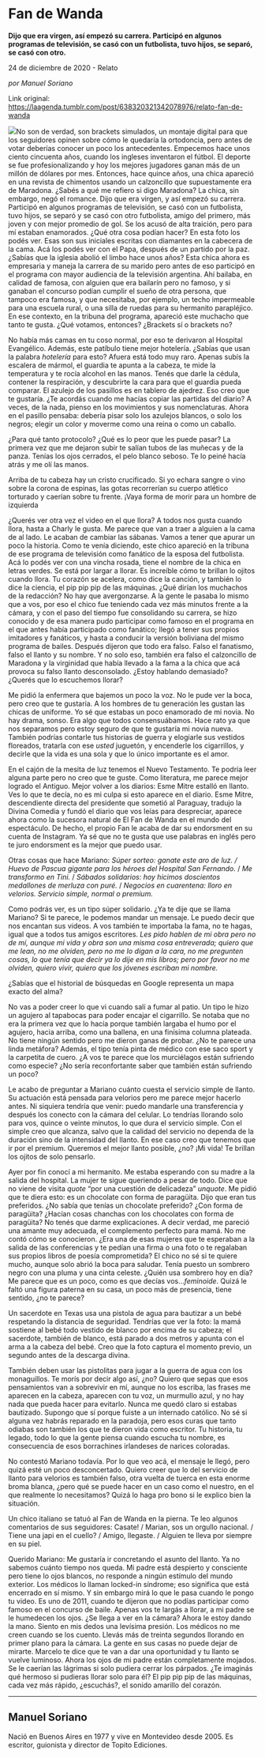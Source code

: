 # Fan de Wanda

**Dijo que era virgen, así empezó su carrera. Participó en algunos programas de televisión, se casó con un futbolista, tuvo hijos, se separó, se casó con otro.**

24 de diciembre de 2020 - Relato

_por Manuel Soriano_

Link original: https://laagenda.tumblr.com/post/638320321342078976/relato-fan-de-wanda

![](https://64.media.tumblr.com/62bd35e30a7637587400915918aa259e/e2d3e628c41d5a41-09/s500x750/6e9f1c4bab9ab2ebebaee905c694b8353c07daf9.jpg)No son de verdad, son brackets simulados, un montaje
digital para que los seguidores opinen sobre cómo le quedaría la ortodoncia, pero
antes de votar deberías conocer un poco los antecedentes. Empecemos hace unos
ciento cincuenta años, cuando los ingleses inventaron el fútbol. El deporte se
fue profesionalizando y hoy los mejores jugadores ganan más de un millón de
dólares por mes. Entonces, hace quince años, una chica apareció en una revista
de chimentos usando un calzoncillo que supuestamente era de Maradona. ¿Sabés a
qué me refiero si digo Maradona? La chica, sin embargo, negó el romance. Dijo
que era virgen, y así empezó su carrera. Participó en algunos programas de
televisión, se casó con un futbolista, tuvo hijos, se separó y se casó con otro
futbolista, amigo del primero, más joven y con mejor promedio de gol. Se los
acusó de alta traición, pero para mí estaban enamorados. ¿Qué otra cosa podían
hacer? En esta foto los podés ver. Esas son sus iniciales escritas con
diamantes en la cabecera de la cama. Acá los podés ver con el Papa, después de
un partido por la paz. ¿Sabías que la iglesia abolió el limbo hace unos años? Esta
chica ahora es empresaria y maneja la carrera de su marido pero antes de eso
participó en el programa con mayor audiencia de la televisión argentina. Ahí
bailaba, en calidad de famosa, con alguien que era bailarín pero no famoso, y
si ganaban el concurso podían cumplir el sueño de otra persona, que tampoco era
famosa, y que necesitaba, por ejemplo, un techo impermeable para una escuela
rural, o una silla de ruedas para su hermanito parapléjico. En ese contexto, en
la tribuna del programa, apareció este muchacho que tanto te gusta. ¿Qué
votamos, entonces? ¿Brackets sí o brackets no?

No había más camas en tu coso
normal, por eso te derivaron al Hospital Evangélico. Además, este patíbulo
tiene mejor hotelería. ¿Sabías que usan la palabra *hotelería* para esto? Afuera está todo muy raro. Apenas subís la
escalera de mármol, el guardia te apunta a la cabeza, te mide la temperatura y te
rocía alcohol en las manos. Tenés que darle la cédula, contener la respiración,
y descubrirte la cara para que el guardia pueda comparar. El azulejo de los
pasillos es en tablero de ajedrez. Eso creo que te gustaría. ¿Te acordás cuando
me hacías copiar las partidas del diario? A veces, de la nada, pienso en los
movimientos y sus nomenclaturas. Ahora en el pasillo pensaba: debería pisar
solo los azulejos blancos, o solo los negros; elegir un color y moverme como una
reina o como un caballo.

¿Para qué tanto protocolo? ¿Qué es lo peor que les puede
pasar? La primera vez que me dejaron subir te salían tubos de las muñecas y de
la panza. Tenías los ojos cerrados, el pelo blanco seboso. Te lo peiné hacía
atrás y me olí las manos.

Arriba de tu cabeza hay un cristo crucificado. Si yo echara
sangre o vino sobre la corona de espinas, las gotas recorrerían su cuerpo
atlético torturado y caerían sobre tu frente. ¡Vaya forma de morir para un
hombre de izquierda

¿Querés ver otra vez el video en el que llora? A todos nos
gusta cuando llora, hasta a Charly le gusta. Me parece que van a traer a
alguien a la cama de al lado. Le acaban de cambiar las sábanas. Vamos a tener
que apurar un poco la historia. Como te venía diciendo, este chico apareció en
la tribuna de ese programa de televisión como fanático de la esposa del
futbolista. Acá lo podés ver con una vincha rosada, tiene el nombre de la chica
en letras verdes. Se está por largar a llorar. Es increíble cómo te brillan lo
ojitos cuando llora. Tu corazón se acelera, como dice la canción, y también lo
dice la ciencia, el pip pip pip de las máquinas. ¿Qué dirían los muchachos de
la redacción? No hay que avergonzarse. A la gente le pasaba lo mismo que a vos,
por eso el chico fue teniendo cada vez más minutos frente a la cámara, y con el
paso del tiempo fue consolidando su carrera, se hizo conocido y de esa manera
pudo participar como famoso en el programa en el que antes había participado
como fanático; llegó a tener sus propios imitadores y fanáticos, y hasta a
conducir la versión boliviana del mismo  programa
de bailes. Después dijeron que todo era falso. Falso el fanatismo, falso el
llanto y su nombre. Y no solo eso, también era falso el calzoncillo de Maradona
y la virginidad que había llevado a la fama a la chica que acá provoca su falso
llanto desconsolado. ¿Estoy hablando demasiado? ¿Querés que lo escuchemos
llorar?

Me pidió la enfermera que bajemos un poco la voz. No le
pude ver la boca, pero creo que te gustaría. A los hombres de tu generación les
gustan las chicas de uniforme. Yo sé que estabas un poco enamorado de mi novia.
No hay drama, sonso. Era algo que todos consensuábamos. Hace rato ya que nos
separamos pero estoy seguro de que te gustaría mi novia nueva. También podrías contarle
tus historias de guerra y elogiarle sus vestidos floreados, tratarla con ese *usted* juguetón, y encenderle los
cigarrillos, y decirle que la vida es una sola y que lo único importante es el
amor.

En el cajón de la mesita de luz tenemos el Nuevo
Testamento. Te podría leer alguna parte pero no creo que te guste. Como
literatura, me parece mejor logrado el Antiguo. Mejor volver a los diarios:
Esme Mitre estalló en llanto. Ves lo que te decía, no es mi culpa si esto
aparece en el diario. Esme Mitre, descendiente directa del presidente que
sometió al Paraguay, tradujo la Divina
 Comedia y fundó el diario que vos leías para despreciar,
aparece ahora como la sucesora natural de El Fan de Wanda en el mundo del
espectáculo. De hecho, el propio Fan le acaba de dar su endorsment en su cuenta
de Instagram. Ya sé que no te gusta que use palabras en inglés pero te juro endorsment
es la mejor que puedo usar.

Otras cosas que hace Mariano: *Súper sorteo: ganate este aro de luz. /* *Huevo de Pascua gigante para los héroes del Hospital San Fernando.*
/ *Me transformo en Tini.* / *Sábados solidarios: hoy hicimos doscientos
medallones de merluza con puré.* / *Negocios
en cuarentena: lloro en velorios. Servicio simple, normal o premium.*

Como podrás ver, es un tipo súper solidario. ¿Ya te dije
que se llama Mariano? Si te parece, le podemos mandar un mensaje. Le puedo
decir que nos encantan sus videos. A vos también te importaba la fama, no te
hagas, igual que a todos tus amigos escritores. *Les pido hablen de mi obra pero no de mí, aunque mi vida y obra son una
misma cosa entreverada; quiero que me lean, no me olviden, pero no me lo digan
a la cara, no me pregunten cosas, lo que tenía que decir ya lo dije en mis
libros; pero por favor no me olviden, quiero vivir, quiero que los jóvenes
escriban mi nombre.*

¿Sabías que el historial de búsquedas en Google representa
un mapa exacto del alma?

No vas a poder creer lo que vi cuando salí a fumar al patio.
Un tipo le hizo un agujero al tapabocas para poder encajar el cigarrillo. Se
notaba que no era la primera vez que lo hacía porque también largaba el humo
por el agujero, hacia arriba, como una ballena, en una finísima columna
plateada. No tiene ningún sentido pero me dieron ganas de probar. ¿No te parece
una linda metáfora? Además, el tipo tenía pinta de médico con ese saco sport y
la carpetita de cuero. ¿A vos te parece que los murciélagos están sufriendo
como especie? ¿No sería reconfortante saber que también están sufriendo un
poco?

Le acabo de preguntar a Mariano cuánto cuesta el servicio
simple de llanto. Su actuación está pensada para velorios pero me parece mejor
hacerlo antes. Ni siquiera tendría que venir: puedo mandarle una transferencia
y después los conecto con la cámara del celular. Lo tendrías llorando solo para
vos, quince o veinte minutos, lo que dura el servicio simple. Con el simple
creo que alcanza, salvo que la calidad del servicio no dependa de la duración
sino de la intensidad del llanto. En ese caso creo que tenemos que ir por el premium.
Queremos el mejor llanto posible, ¿no? ¡Mi vida! Te brillan los ojitos de solo
pensarlo.

Ayer por fin conocí a mi hermanito. Me estaba esperando con
su madre a la salida del hospital. La mujer te sigue queriendo a pesar de todo.
Dice que no viene de visita *quote* “por
una cuestión de delicadeza” *unquote*.  Me pidió que te diera esto: es un chocolate
con forma de paragüita.  Dijo que eran
tus preferidos. ¿No sabía que tenías un chocolate preferido? ¿Con forma de
paragüita? ¿Hacían cosas chanchas con los chocolates con forma de paragüita? No
tenés que darme explicaciones. A decir verdad, me pareció una amante muy
adecuada, el complemento perfecto para mamá. No me contó cómo se conocieron.
¿Era una de esas mujeres que te esperaban a la salida de las conferencias y te
pedían una firma o una foto o te regalaban sus propios libros de poesía
comprometida? El chico no sé si te quiere mucho, aunque solo abrió la boca para
saludar. Tenía puesto un sombrero negro con una pluma y una cinta celeste.
¿Quién usa sombrero hoy en día? Me parece que es un poco, como es que decías
vos…*feminoide*. Quizá le faltó una
figura paterna en su casa, un poco más de presencia, tiene sentido, ¿no te
parece?

Un sacerdote en Texas usa una pistola de agua para bautizar
a un bebé respetando la distancia de seguridad. Tendrías que ver la foto: la
mamá sostiene al bebé todo vestido de blanco por encima de su cabeza; el
sacerdote, también de blanco, está parado a dos metros y apunta con el arma a
la cabeza del bebé. Creo que la foto captura el momento previo, un segundo
antes de la descarga divina.

También deben usar las pistolitas para jugar a la guerra de
agua con los monaguillos. Te morís por decir algo así, ¿no? Quiero que sepas
que esos pensamientos van a sobrevivir en mí, aunque no los escriba, las frases
me aparecen en la cabeza, aparecen con tu voz, un murmullo azul, y no hay nada
que pueda hacer para evitarlo. Nunca me quedó claro si estabas bautizado.
Supongo que sí porque fuiste a un internado católico. No sé si alguna vez
habrás reparado en la paradoja, pero esos curas que tanto odiabas son también
los que te dieron vida como escritor. Tu historia, tu legado, todo lo que la
gente piensa cuando escucha tu nombre, es consecuencia de esos borrachines
irlandeses de narices coloradas.

No contestó Mariano todavía. Por lo que veo acá, el mensaje
le llegó, pero quizá esté un poco desconcertado. Quiero creer que lo del
servicio de llanto para velorios es también falso, otra vuelta de tuerca en
esta enorme broma blanca, ¿pero qué se puede hacer en un caso como el nuestro,
en el que realmente lo necesitamos? Quizá lo haga pro bono si le explico bien
la situación.

Un chico italiano se tatuó al Fan de Wanda en la pierna. Te
leo algunos comentarios de sus seguidores: Casate! / Marian, sos un orgullo
nacional. / Tiene una japi en el cuello? / Amigo, llegaste. / Alguien te lleva
por siempre en su piel.

Querido Mariano: Me gustaría ir concretando el asunto del
llanto. Ya no sabemos cuánto tiempo nos queda. Mi padre está despierto y
consciente pero tiene lo ojos blancos, no responde a ningún estímulo del mundo
exterior. Los médicos lo llaman locked-in síndrome; eso significa que está
encerrado en sí mismo. Y sin embargo mirá lo que le pasa cuando le pongo tu
video. Es uno de 2011, cuando te dijeron que no podías participar como famoso
en el concurso de baile. Apenas vos te largás a llorar, a mi padre se le
humedecen los ojos. ¿Se llega a ver en la cámara? Ahora le estoy dando la mano.
Siento en mis dedos una levísima presión. Los médicos no me creen cuando se los
cuento. Llevás más de treinta segundos llorando en primer plano para la cámara.
La gente en sus casas no puede dejar de mirarte. Marcelo te dice que te van a
dar una oportunidad y tu llanto se vuelve luminoso. Ahora los ojos de mi padre
están completamente mojados. Se le caerían las lágrimas si solo pudiera cerrar
los párpados. ¿Te imaginás qué hermoso si pudieras llorar solo para él? El pip
pip pip de las máquinas, cada vez más rápido, ¿escuchás?, el sonido amarillo
del corazón.                



---

 Manuel Soriano
---------------

 Nació en Buenos Aires en 1977 y vive en Montevideo desde 2005. Es escritor, guionista y director de Topito Ediciones.

